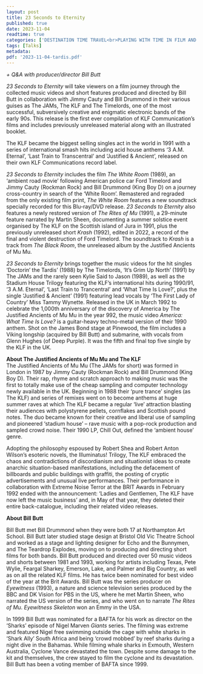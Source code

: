 ```yaml
---
layout: post
title: 23 Seconds to Eternity
published: true
date: 2023-11-04
readtime: true
categories: ['DESTINATION TIME TRAVEL<br>PLAYING WITH TIME IN FILM AND TV']
tags: [Talks]
metadata: 
pdf: '2023-11-04-tardis.pdf'
---
```



_+ Q&A with producer/director Bill Butt_

_23 Seconds to Eternity_ will take viewers on a film journey through the collected music videos and short features produced and directed by Bill Butt in collaboration with Jimmy Cauty and Bill Drummond in their various guises as The JAMs, The KLF and The Timelords, one of the most successful, subversively creative and enigmatic electronic bands of the early 90s. This release is the first ever compilation of KLF Communication’s films and includes previously unreleased material along with an illustrated booklet.

The KLF became the biggest selling singles act in the world in 1991 with a series of international smash hits including acid house anthems ‘3 A.M. Eternal’, ‘Last Train to Transcentral’ and ‘Justified & Ancient’, released on their own KLF Communications record label.

_23 Seconds to Eternity_ includes the film _The White Room_ (1989), an ‘ambient road movie’ following American police car Ford Timelord and Jimmy Cauty (Rockman Rock) and Bill Drummond (King Boy D) on a journey cross-country in search of the ‘White Room’. Remastered and regraded from the only existing film print, _The White Room_ features a new soundtrack specially recorded for this Blu-ray/DVD release. _23 Seconds to Eternity_ also features a newly restored version of _The Rites of Mu_ (1991), a 29-minute feature narrated by Martin Sheen, documenting a summer solstice event organised by The KLF on the Scottish island of Jura in 1991, plus the previously unreleased short _Krash_ (1992), edited in 2022, a record of the final and violent destruction of Ford Timelord. The soundtrack to _Krash_ is a track from _The Black Room_, the unreleased album by the Justified Ancients of Mu Mu.

_23 Seconds to Eternity_ brings together the music videos for the hit singles ‘Doctorin’ the Tardis’ (1988) by The Timelords, ‘It’s Grim Up North’ (1991) by The JAMs and the rarely seen Kylie Said to Jason (1989), as well as the Stadium House Trilogy featuring the KLF’s international hits during 1990/91,  
‘3 A.M. Eternal’, ‘Last Train to Trancentral’ and ‘What Time Is Love?’, plus the single ‘Justified & Ancient’ (1991) featuring lead vocals by ‘The First Lady of Country’ Miss Tammy Wynette. Released in the UK in March 1992 to celebrate the 1,000th anniversary of the discovery of America by The Justified Ancients of Mu Mu in the year 992, the music video _America: What Time Is Love?_ is a guitar-heavy techno-metal version of their 1990 anthem. Shot on the James Bond stage at Pinewood, the film includes a Viking longship (acquired by Bill Butt) and submarine, with vocals from Glenn Hughes (of Deep Purple). It was the fifth and final top five single by the KLF in the UK.

**About The Justified Ancients of Mu Mu and The KLF**  
The Justified Ancients of Mu Mu (The JAMs for short) was formed in London in 1987 by Jimmy Cauty (Rockman Rock) and Bill Drummond (King Boy D). Their rap, rhyme and scratch approach to making music was the first to totally make use of the cheap sampling and computer technology newly available in the UK. Beginning in 1988 their ‘pure trance’ singles (as The KLF) and series of remixes went on to become anthems at huge summer raves at which The KLF became a regular ‘live’ attraction blasting their audiences with polystyrene pellets, cornflakes and Scottish pound notes. The duo became known for their creative and liberal use of sampling and pioneered ‘stadium house’ – rave music with a pop-rock production and sampled crowd noise. Their 1990 LP, Chill Out, defined the ‘ambient house’ genre.

Adopting the philosophy espoused by Robert Shea and Robert Anton Wilson’s esoteric novels, the Illuminatus! Trilogy, The KLF embraced the chaos and contradictions of discordianism and situationist ideas to create anarchic situation-based manifestations, including the defacement of billboards and public buildings with graffiti, the posting of cryptic advertisements and unusual live performances. Their performance in collaboration with Extreme Noise Terror at the BRIT Awards in February 1992 ended with the announcement: ‘Ladies and Gentlemen, The KLF have now left the music business’ and, in May of that year, they deleted their entire back-catalogue, including their related video releases.

**About Bill Butt**

Bill Butt met Bill Drummond when they were both 17 at Northampton Art School. Bill Butt later studied stage design at Bristol Old Vic Theatre School and worked as a stage and lighting designer for Echo and the Bunnymen, and The Teardrop Explodes, moving on to producing and directing short films for both bands. Bill Butt produced and directed over 50 music videos and shorts between 1981 and 1993, working for artists including Texas, Pete Wylie, Feargal Sharkey, Emerson, Lake, and Palmer and Big Country, as well as on all the related KLF films. He has twice been nominated for best video of the year at the Brit Awards. Bill Butt was the series producer on _Eyewitness_ (1993), a nature and science television series produced by the BBC and DK Vision for PBS in the US, where he met Martin Sheen, who narrated the US version of the series, and who went on to narrate _The Rites of Mu_. _Eyewitness Skeleton_ won an Emmy in the USA.

In 1999 Bill Butt was nominated for a BAFTA for his work as director on the ‘Sharks’ episode of Nigel Marven _Giants_ series. The filming was extreme and featured Nigel free swimming outside the cage with white sharks in ‘Shark Ally’ South Africa and being ‘crowd mobbed’ by reef sharks during a night dive in the Bahamas. While filming whale sharks in Exmouth, Western Australia, Cyclone Vance devastated the town. Despite some damage to the kit and themselves, the crew stayed to film the cyclone and its devastation. Bill Butt has been a voting member of BAFTA since 1999.
<!--stackedit_data:
eyJoaXN0b3J5IjpbLTE4MDkyMzExNjJdfQ==
-->